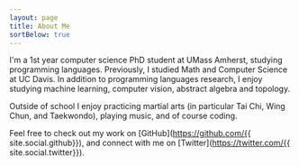 ```yaml
---
layout: page
title: About Me
sortBelow: true
---
```


I'm a 1st year computer science PhD student at UMass Amherst, studying programming languages. Previously, I studied Math and Computer Science at UC Davis. In addition to programming languages research, I enjoy studying machine learning, computer vision, abstract algebra and topology.

Outside of school I enjoy practicing martial arts (in particular Tai Chi, Wing Chun, and Taekwondo), playing music, and of course coding.

Feel free to check out my work on [GitHub](https://github.com/{{ site.social.github}}), and connect with me on [Twitter](https://twitter.com/{{ site.social.twitter}}).
